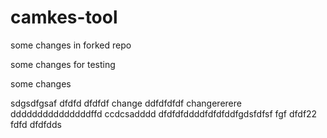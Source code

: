 # camkes-tool

some changes in forked repo

some changes for testing

some changes

sdgsdfgsaf
dfdfd
dfdfdf
change
ddfdfdfdf
changererere
dddddddddddddddffd
ccdcsadddd
dfdfdfddddfdfdfddfgdsfdfsf
fgf
dfdf22
fdfd
dfdfdds
